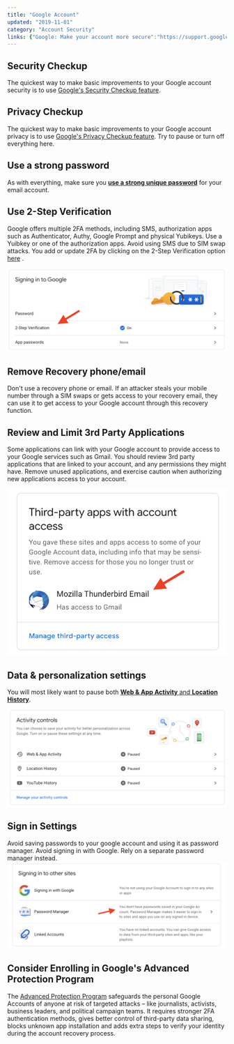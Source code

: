 ```yaml
---
title: "Google Account"
updated: "2019-11-01"
category: "Account Security"
links: {"Google: Make your account more secure":"https://support.google.com/accounts/answer/46526?hl=en"}
---
```


## Security Checkup
The quickest way to make basic improvements to your Google account security is to use [Google's Security Checkup feature](https://myaccount.google.com/security-checkup).

## Privacy Checkup
The quickest way to make basic improvements to your Google account privacy is to use [Google's Privacy Checkup feature](https://myaccount.google.com/privacycheckup). Try to pause or turn off everything here.

## Use a strong password
As with everything, make sure you [**use a strong unique password**](/guides/passwords) for your email account.

## Use 2-Step Verification
Google offers multiple 2FA methods, including SMS, authorization apps such as Authenticator, Authy, Google Prompt and physical Yubikeys. Use a Yuibkey or one of the authorization apps.  Avoid using SMS due to SIM swap attacks. You add or update 2FA by clicking on the 2-Step Verification option [here](https://myaccount.google.com/security) .

![](/assets/images/google2fa.png)

## Remove Recovery phone/email
Don't use a recovery phone or email. If an attacker steals your mobile number through a SIM swaps or gets access to your recovery email, they can use it to get access to your Google account through this recovery function.

## Review and Limit 3rd Party Applications
Some applications can link with your Google account to provide access to your Google services such as Gmail. You should review 3rd party applications that are linked to your account, and any permissions they might have. Remove unused applications, and exercise caution when authorizing new applications access to your account.

![](/assets/images/google3rdparty.png)


## Data & personalization settings
You will most likely want to pause both [**Web & App Activity** and **Location History**](https://myaccount.google.com/data-and-personalization).

![](/assets/images/googlepause.png)


## Sign in Settings
Avoid saving passwords to your google account and using it as password manager. Avoid signing in with Google. Rely on a separate password manager instead.
![](/assets/images/googlepwm.png)


## Consider Enrolling in Google's Advanced Protection Program
The [Advanced Protection Program](https://landing.google.com/advancedprotection/) safeguards the personal Google Accounts of anyone at risk of targeted attacks – like journalists, activists, business leaders, and political campaign teams. It requires stronger 2FA authentication methods, gives better control of third-party data sharing, blocks unknown app installation and adds extra steps to verify your identity during the account recovery process.
